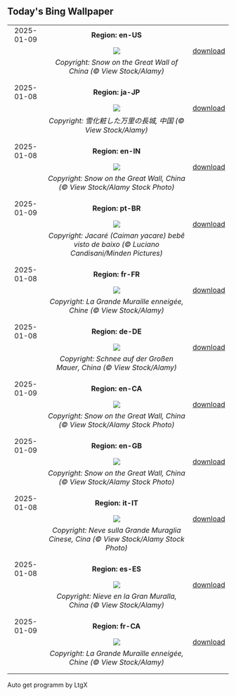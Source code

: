 ## Today's Bing Wallpaper
|      |      |      |
| :----: | :----: | :----: |
|2025-01-09|**Region: en-US**||
||![](https://www.bing.com/th?id=OHR.GreatWallStairs_EN-US0360405933_UHD.jpg&pid=hp&w=1152&h=648&rs=1&c=4)| [download](https://www.bing.com/th?id=OHR.GreatWallStairs_EN-US0360405933_UHD.jpg)|
||*Copyright: Snow on the Great Wall of China (© View Stock/Alamy)*
||
|||
|2025-01-08|**Region: ja-JP**||
||![](https://www.bing.com/th?id=OHR.GreatWallStairs_JA-JP2827072518_UHD.jpg&pid=hp&w=1152&h=648&rs=1&c=4)| [download](https://www.bing.com/th?id=OHR.GreatWallStairs_JA-JP2827072518_UHD.jpg)|
||*Copyright: 雪化粧した万里の長城, 中国 (© View Stock/Alamy)*
||
|||
|2025-01-08|**Region: en-IN**||
||![](https://www.bing.com/th?id=OHR.GreatWallStairs_EN-IN4478048411_UHD.jpg&pid=hp&w=1152&h=648&rs=1&c=4)| [download](https://www.bing.com/th?id=OHR.GreatWallStairs_EN-IN4478048411_UHD.jpg)|
||*Copyright: Snow on the Great Wall, China (© View Stock/Alamy Stock Photo)*
||
|||
|2025-01-09|**Region: pt-BR**||
||![](https://www.bing.com/th?id=OHR.DiaNacionaldoFotografo_PT-BR5093198767_UHD.jpg&pid=hp&w=1152&h=648&rs=1&c=4)| [download](https://www.bing.com/th?id=OHR.DiaNacionaldoFotografo_PT-BR5093198767_UHD.jpg)|
||*Copyright: Jacaré (Caiman yacare) bebê visto de baixo (© Luciano Candisani/Minden Pictures)*
||
|||
|2025-01-08|**Region: fr-FR**||
||![](https://www.bing.com/th?id=OHR.GreatWallStairs_FR-FR2831168051_UHD.jpg&pid=hp&w=1152&h=648&rs=1&c=4)| [download](https://www.bing.com/th?id=OHR.GreatWallStairs_FR-FR2831168051_UHD.jpg)|
||*Copyright: La Grande Muraille enneigée, Chine (© View Stock/Alamy)*
||
|||
|2025-01-08|**Region: de-DE**||
||![](https://www.bing.com/th?id=OHR.GreatWallStairs_DE-DE7232445822_UHD.jpg&pid=hp&w=1152&h=648&rs=1&c=4)| [download](https://www.bing.com/th?id=OHR.GreatWallStairs_DE-DE7232445822_UHD.jpg)|
||*Copyright: Schnee auf der Großen Mauer, China (© View Stock/Alamy)*
||
|||
|2025-01-09|**Region: en-CA**||
||![](https://www.bing.com/th?id=OHR.GreatWallStairs_EN-CA8728749257_UHD.jpg&pid=hp&w=1152&h=648&rs=1&c=4)| [download](https://www.bing.com/th?id=OHR.GreatWallStairs_EN-CA8728749257_UHD.jpg)|
||*Copyright: Snow on the Great Wall, China (© View Stock/Alamy Stock Photo)*
||
|||
|2025-01-09|**Region: en-GB**||
||![](https://www.bing.com/th?id=OHR.GreatWallStairs_EN-GB9518457526_UHD.jpg&pid=hp&w=1152&h=648&rs=1&c=4)| [download](https://www.bing.com/th?id=OHR.GreatWallStairs_EN-GB9518457526_UHD.jpg)|
||*Copyright: Snow on the Great Wall, China (© View Stock/Alamy Stock Photo)*
||
|||
|2025-01-08|**Region: it-IT**||
||![](https://www.bing.com/th?id=OHR.GreatWallStairs_IT-IT6218183610_UHD.jpg&pid=hp&w=1152&h=648&rs=1&c=4)| [download](https://www.bing.com/th?id=OHR.GreatWallStairs_IT-IT6218183610_UHD.jpg)|
||*Copyright: Neve sulla Grande Muraglia Cinese, Cina (© View Stock/Alamy Stock Photo)*
||
|||
|2025-01-08|**Region: es-ES**||
||![](https://www.bing.com/th?id=OHR.GreatWallStairs_ES-ES6386971861_UHD.jpg&pid=hp&w=1152&h=648&rs=1&c=4)| [download](https://www.bing.com/th?id=OHR.GreatWallStairs_ES-ES6386971861_UHD.jpg)|
||*Copyright: Nieve en la Gran Muralla, China (© View Stock/Alamy)*
||
|||
|2025-01-09|**Region: fr-CA**||
||![](https://www.bing.com/th?id=OHR.GreatWallStairs_FR-CA6576775955_UHD.jpg&pid=hp&w=1152&h=648&rs=1&c=4)| [download](https://www.bing.com/th?id=OHR.GreatWallStairs_FR-CA6576775955_UHD.jpg)|
||*Copyright: La Grande Muraille enneigée, Chine (© View Stock/Alamy)*
||
|||

Auto get programm by LtgX
